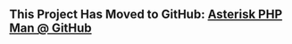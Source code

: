## This Project Has Moved to GitHub: [Asterisk PHP Man @ GitHub](https://github.com/OdinsHat/asterisk-php-manager) ##